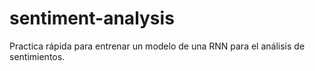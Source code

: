 # sentiment-analysis
Practica rápida para entrenar un modelo de una RNN para el análisis de sentimientos.

